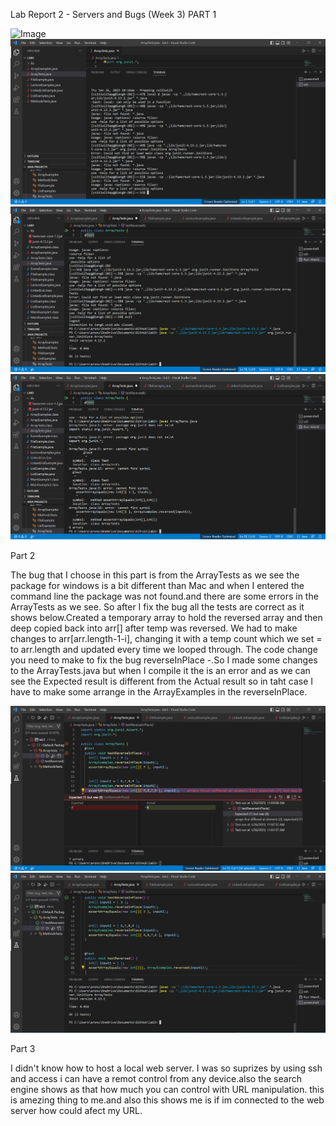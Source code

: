 Lab Report 2 - Servers and Bugs (Week 3)    PART 1

![Image](one.png)
![Image](1.png)
![Image](2.png)
![Image](3.png)

Part 2

The bug that I choose in this part is from the ArrayTests as we see the package for windows is a bit different than Mac and when I entered the command line the package was not found.and there are some errors in the ArrayTests as we see.
So after I fix the bug all the tests are correct as it shows below.Created a temporary array to hold the reversed array and then deep copied back into arr[] after temp was reversed. We had to make changes to arr[arr.length-1-i], changing it with a temp count which we set = to arr.length and updated every time we looped through. The code change you need to make to fix the bug
reverseInPlace -.So I made some changes to the ArrayTests.java but when I compile it the is an error and as we can see the Expected result is different from the Actual result so in taht case I have to make some arrange in the ArrayExamples in the reverseInPlace.


![Image](4.png)
![Image](5.png)

Part 3

I didn't know how to host a local web server. I was so suprizes by using ssh and access i can have a remot control from any device.also the search engine shows as that how much you can control with URL manipulation. this is amezing thing to me.and also this shows me is if im connected to the web server how could afect my URL.
